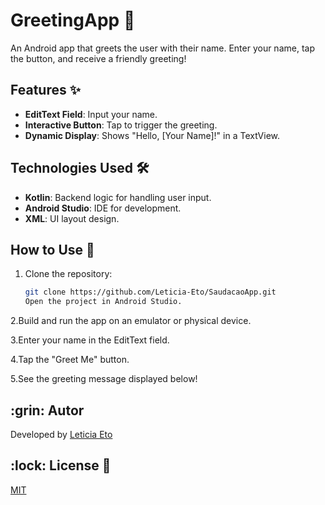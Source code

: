 # GreetingApp 📱

An Android app that greets the user with their name. Enter your name, tap the button, and receive a friendly greeting!


## Features ✨
- **EditText Field**: Input your name.
- **Interactive Button**: Tap to trigger the greeting.
- **Dynamic Display**: Shows "Hello, [Your Name]!" in a TextView.

## Technologies Used 🛠️
- **Kotlin**: Backend logic for handling user input.
- **Android Studio**: IDE for development.
- **XML**: UI layout design.

## How to Use 🚀
1. Clone the repository:
   ```bash
   git clone https://github.com/Leticia-Eto/SaudacaoApp.git
   Open the project in Android Studio.

2.Build and run the app on an emulator or physical device.

3.Enter your name in the EditText field.

4.Tap the "Greet Me" button.

5.See the greeting message displayed below!

<h2 id=author>:grin: Autor</h2>

Developed by <a href="www.linkedin.com/in/leticia-eto-filo-candido-a05068304" target="_blank">Leticia Eto</a>

<h2 id=licence>:lock: License 📄</h2>
<a href="https://github.com/Leticia-Eto/GreetingApp/blob/main/LICENSE" target="_blank">MIT</a>
